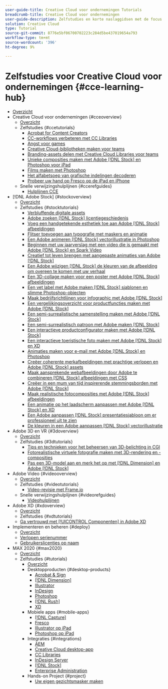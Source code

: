 ```yaml
---
user-guide-title: Creative Cloud voor ondernemingen Tutorials
breadcrumb-title: Creative Cloud voor ondernemingen
user-guide-description: Zelfstudies en korte naslaggidsen met de focus op Creative Cloud voor ondernemingen weergeven
solution: Creative Cloud
type: Tutorial
source-git-commit: 8776e5bf06700702223c284d5be437019654a793
workflow-type: tm+mt
source-wordcount: '396'
ht-degree: 9%

---
```



# Zelfstudies voor Creative Cloud voor ondernemingen {#cce-learning-hub}

+ [Overzicht](overview.md)
+ Creative Cloud voor ondernemingen {#cceoverview}
   + [Overzicht](cce/overview-cce.md)
   + Zelfstudies {#ccetutorials}
      + [Acrobat for Content Creators](cce/acrobat-content-creators.md)
      + [CC-workflows verbeteren met CC Libraries](cce/cc-workflows-cc-libraries.md)
      + [Angst voor games](cce/taming-type-anxiety.md)
      + [Creative Cloud-bibliotheken maken voor teams](cce/ccteamlibraries.md)
      + [Branding-assets delen met Creative Cloud Libraries voor teams](cce/sharecclibraries.md)
      + [Unieke composities maken met Adobe [!DNL Stock] en Photoshop voor iPad](cce/compositepsipad.md)
      + [Films maken met Photoshop](cce/cinemagraphps.md)
      + [Het alfabetsoep van grafische indelingen decoderen](cce/alphabetsoup.md)
      + [Probeer uw hand op Fresco op de iPad en iPhone](cce/frescoworkshop.md)
   + Snelle verwijzingshulplijnen {#ccerefguides}
      + [Hulplijnen CCE](quick-reference/overview-ref.md)
+ [!DNL Adobe Stock] {#stockoverview}
   + [Overzicht](stock/overview-stock.md)
   + Zelfstudies {#stocktutorials}
      + [Verbluffende digitale assets](stock/stunning-digital-assets.md)
      + [Adobe zoeken [!DNL Stock] licentiegeschiedenis](stock/searchstock.md)
      + [Voeg een handgetekende esthetiek toe aan Adobe [!DNL Stock] afbeeldingen](stock/handdrawn.md)
      + [Flitser toevoegen aan typografie met maskers en animatie](stock/flairtypography.md)
      + [Een Adobe animeren [!DNL Stock] vectorillustratie in Photoshop](stock/animatevector.md)
      + [Beginnen met uw jaarverslag met een video die is gemaakt met Adobe [!DNL Stock] en Spark Video](stock/annualreport.md)
      + [Creatief tot leven brengen met aangepaste animaties van Adobe [!DNL Stock]](stock/customanimations.md)
      + [Een Adobe wijzigen [!DNL Stock] de kleuren van de afbeelding om overeen te komen met uw verhaal](stock/changecolors.md)
      + [Een 3D-collage maken voor een poster met Adobe [!DNL Stock] afbeeldingen](stock/collage.md)
      + [Een vet label met Adobe maken [!DNL Stock] sjablonen en slimme Photoshop-objecten](stock/boldlabel.md)
      + [Maak bedrijfsrichtlijnen voor infographic met Adobe [!DNL Stock]](stock/infographic.md)
      + [Een vergelijkingsoverzicht voor productfuncties maken met Adobe [!DNL Stock]](stock/featurecomparison.md)
      + [Een semi-surrealistische samenstelling maken met Adobe [!DNL Stock]](stock/surrealcomposite.md)
      + [Een semi-surrealistisch patroon met Adobe maken [!DNL Stock]](stock/surrealpattern.md)
      + [Een interactieve productconfigurator maken met Adobe [!DNL Stock]](stock/productconfigurator.md)
      + [Een interactieve toeristische foto maken met Adobe [!DNL Stock] en XD](stock/interactivetourismphoto.md)
      + [Animaties maken voor e-mail met Adobe [!DNL Stock] en Photoshop](stock/animationemail.md)
      + [Creëer coherente merkafbeeldingen met prachtige verlopen en Adobe [!DNL Stock] assets](stock/brandgradients.md)
      + [Maak aansprekende webafbeeldingen door Adobe te combineren [!DNL Stock] afbeeldingen met CSS](stock/webgraphics.md)
      + [Creëer in een mum van tijd inspirerende stemmingsborden met Adobe [!DNL Stock]](stock/moodboard.md)
      + [Maak realistische fotocomposities met Adobe [!DNL Stock] afbeeldingen](stock/realisticcomposite.md)
      + [Een animatie op het laadscherm aanpassen met Adobe [!DNL Stock] en XD](stock/loadingscreen.md)
      + [Een Adobe aanpassen [!DNL Stock] presentatiesjabloon om er professioneel uit te zien](stock/presentationtemplate.md)
      + [De kleuren in een Adobe aanpassen [!DNL Stock] vectorillustratie](stock/customizecolors.md)
+ Adobe 3D en VR {#3doverview}
   + [Overzicht](3di/overview-3di.md)
   + Zelfstudies {#3dtutorials}
      + [Tips en technieken voor het beheersen van 3D-belichting in CGI](3di/mastering3dlighting.md)
      + [Fotorealistische virtuele fotografie maken met 3D-rendering en -composities](3di/photorealistic.md)
      + [Pas een 3D-model aan en merk het op met [!DNL Dimension] en Adobe [!DNL Stock]](3di/3ddimensionstock.md)
+ Adobe Video {#videooverview}
   + [Overzicht](dva/overview-dva.md)
   + Zelfstudies {#videotutorials}
      + [Video-revisie met Frame.io](dva/video-review-frame-io.md)
   + Snelle verwijzingshulplijnen {#videorefguides}
      + [Videohulplijnen](dva/overview-dva-ref.md)
+ Adobe XD {#xdoverview}
   + [Overzicht](xd/overview-xd.md)
   + Zelfstudies {#xdtutorials}
   + [Ga vertrouwd met [!UICONTROL Componenten] in Adobe XD](xd/components.md)
+ Implementeren en beheren {#deploy}
   + [Overzicht](deploy/overview-deploy.md)
   + [Verlopen serienummer](deploy/cceserial.md)
   + [Gebruikerslicenties op naam](deploy/nameduserlicensing.md)
+ MAX 2020 {#max2020}
   + [Overzicht](max2020/overview-max.md)
   + Zelfstudies {#tutorials}
      + [Overzicht](max2020/maxtutorials.md)
      + Desktopproducten {#desktop-products}
         + [Acrobat &amp; Sign](max2020/acrobat-sign.md)
         + [[!DNL Dimension]](max2020/dimension.md)
         + [Illustrator](max2020/illustrator.md)
         + [InDesign](max2020/indesign.md)
         + [Photoshop](max2020/photoshop.md)
         + [[!DNL Rush]](max2020/rush.md)
         + [XD](max2020/xd.md)
      + Mobiele apps {#mobile-apps}
         + [[!DNL Capture]](max2020/capture.md)
         + [Fresco](max2020/fresco.md)
         + [Illustrator op iPad](max2020/illustratoripad.md)
         + [Photoshop op iPad](max2020/photoshopipad.md)
      + Integraties {#integrations}
         + [AEM](max2020/aem.md)
         + [Creative Cloud desktop-app](max2020/creativeclouddesktopapp.md)
         + [CC Libraries](max2020/cclibraries.md)
         + [InDesign Server](max2020/indesignserver.md)
         + [[!DNL Stock]](max2020/stock.md)
         + [Enterprise Administration](max2020/enterprise.md)
      + Hands-on Project {#project}
         + [Uw eigen gezichtsmasker maken](max2020/handsonproject.md)